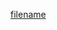 [filename](https://raw.githubusercontent.com/stone-payments/pos-mamba-sdk/develop/packages/pos/docs/Card.md ':include')